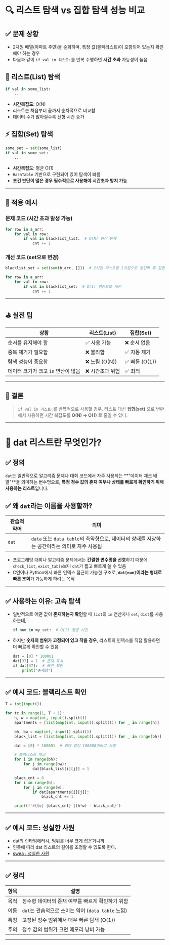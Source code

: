 
# 🔍 리스트 탐색 vs 집합 탐색 성능 비교

## ✅ 문제 상황
- 2차원 배열(아파트 주민)을 순회하며, 특정 값(블랙리스트)이 포함되어 있는지 확인해야 하는 경우
- 다음과 같이 `if val in 리스트:`를 반복 수행하면 **시간 초과** 가능성이 높음

## 🐢 리스트(List) 탐색
```python
if val in some_list:
    ...
```

- **시간복잡도**: O(N)
- 리스트는 처음부터 끝까지 순차적으로 비교함
- 데이터 수가 많아질수록 선형 시간 증가

## ⚡ 집합(Set) 탐색
```python
some_set = set(some_list)
if val in some_set:
    ...
```

- **시간복잡도**: 평균 O(1)
- `HashTable` 기반으로 구현되어 있어 탐색이 빠름
- **조건 판단이 많은 경우 필수적으로 사용해야 시간초과 방지 가능**

---

## 🔧 적용 예시

### 문제 코드 (시간 초과 발생 가능)
```python
for row in a_arr:
    for val in row:
        if val in blacklist_list:  # O(N) 연산 반복
            cnt += 1
```

### 개선 코드 (set으로 변경)
```python
blacklist_set = set(sum(b_arr, []))  # 2차원 리스트를 1차원으로 평탄화 후 집합 변환

for row in a_arr:
    for val in row:
        if val in blacklist_set:  # O(1) 연산으로 개선
            cnt += 1
```

---

## ⛳ 실전 팁

| 상황 | 리스트(List) | 집합(Set) |
|------|------------------|--------------------|
| 순서를 유지해야 함 | ✅ 사용 가능 | ❌ 순서 없음 |
| 중복 제거가 필요함 | ❌ 불리함 | ✅ 자동 제거 |
| 탐색 성능이 중요함 | ❌ 느림 (O(N)) | ✅ 빠름 (O(1)) |
| 데이터 크기가 크고 `in` 연산이 많음 | ❌ 시간초과 위험 | ✅ 최적 |

---

## 📌 결론
> `if val in 리스트:`를 반복적으로 사용할 경우, 리스트 대신 **집합(set)** 으로 변환해서 사용하면 시간 복잡도를 **O(N) → O(1)** 로 줄일 수 있다.

---

# 🔢 dat 리스트란 무엇인가?

## ✅ 정의
`dat`는 일반적으로 알고리즘 문제나 대회 코드에서 자주 사용되는 **"데이터 체크 배열"**을 의미하는 변수명으로, **특정 정수 값의 존재 여부나 상태를 빠르게 확인하기 위해 사용하는 리스트**입니다.


## ✅ 왜 `dat`라는 이름을 사용할까?

| 관습적 약어 | 의미 |
|-------------|------|
| `dat`       | `data` 또는 `data table`의 축약형으로, 데이터의 상태를 저장하는 공간이라는 의미로 자주 사용됨 |

- 프로그래밍 대회나 알고리즘 문제에서는 **간결한 변수명을 선호**하기 때문에 `check_list`, `exist_table`보다 `dat`가 짧고 빠르게 쓸 수 있음
- C언어나 Python에서 빠른 인덱스 접근이 가능한 구조로, **`dat[num]`이라는 형태로 빠른 조회**가 가능하게 하려는 목적

---

## ✅ 사용하는 이유: 고속 탐색

- 일반적으로 어떤 값이 **존재하는지 확인**할 때 `list`의 `in` 연산자나 `set`, `dict`를 사용하는데,
  ```python
  if num in my_set:  # O(1) 평균 시간
  ```
- 하지만 **숫자의 범위가 고정되어 있고 작을 경우**, 리스트의 인덱스를 직접 활용하면 더 빠르게 확인할 수 있음
  ```python
  dat = [0] * 100001
  dat[37] = 1  # 존재 표시
  if dat[37]:  # 빠른 확인
      print("존재함")
  ```

---

## ✅ 예시 코드: 블랙리스트 확인
```python
T = int(input())

for tc in range(1, T + 1):
    h, w = map(int, input().split())
    apartments = [list(map(int, input().split())) for _ in range(h)]

    bh, bw = map(int, input().split())
    black_list = [list(map(int, input().split())) for _ in range(bh)]

    dat = [0] * 100001  # 최대 값이 100000이라고 가정

    # 블랙리스트 체크
    for i in range(bh):
        for j in range(bw):
            dat[black_list[i][j]] = 1

    black_cnt = 0
    for i in range(h):
        for j in range(w):
            if dat[apartments[i][j]]:
                black_cnt += 1

    print(f'#{tc} {black_cnt} {(h*w) - black_cnt}')
```

---
## ✅ 예시 코드: 성실한 사원
- dat의 런타임에러시, 범위를 너무 크게 잡은거니까 
- 인풋에 따라 dat 리스트의 길이를 조정할 수 있도록 한다.
- [swea : 성실한 사원](../algorithm/List_&_String/List/21463_DAT-good-staft.py)
---

## ✅ 정리
| 항목 | 설명 |
|------|------|
| 목적 | 정수형 데이터의 존재 여부를 빠르게 확인하기 위함 |
| 이름 | `dat`는 관습적으로 쓰이는 약어 (`data table` 느낌) |
| 특징 | 고정된 정수 범위에서 매우 빠른 탐색 (O(1)) |
| 주의 | 정수 값의 범위가 크면 메모리 낭비 가능 |

---